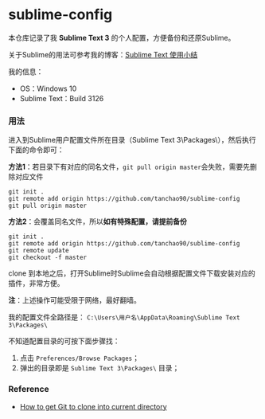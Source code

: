 # sublime-config

本仓库记录了我 **Sublime Text 3** 的个人配置，方便备份和还原Sublime。

关于Sublime的用法可参考我的博客：[Sublime Text 使用小结](http://tanchao90.com/2016/04/18/sublime/)

我的信息：
- OS：Windows 10
- Sublime Text：Build 3126


### 用法
进入到Sublime用户配置文件所在目录（Sublime Text 3\Packages\），然后执行下面的命令即可：

**方法1**：若目录下有对应的同名文件，`git pull origin master`会失败，需要先删除对应文件
```git
git init .
git remote add origin https://github.com/tanchao90/sublime-config
git pull origin master
```

**方法2**：会覆盖同名文件，所以**如有特殊配置，请提前备份**
```git
git init .
git remote add origin https://github.com/tanchao90/sublime-config
git remote update
git checkout -f master
```

clone 到本地之后，打开Sublime时Sublime会自动根据配置文件下载安装对应的插件，非常方便。

**注**：上述操作可能受限于网络，最好翻墙。

我的配置文件全路径是： `C:\Users\用户名\AppData\Roaming\Sublime Text 3\Packages\`

不知道配置目录的可按下面步骤找：

1. 点击 `Preferences/Browse Packages`；
2. 弹出的目录即是 `Sublime Text 3\Packages\` 目录；


### Reference
- [How to get Git to clone into current directory](http://stackoverflow.com/questions/9864728/how-to-get-git-to-clone-into-current-directory/33695754#33695754)
